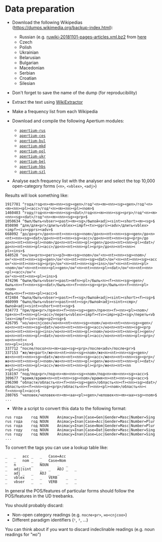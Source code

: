 

# Data preparation

* Download the following Wikipedias (https://dumps.wikimedia.org/backup-index.html):
  * Russian (e.g. [ruwiki-20181101-pages-articles.xml.bz2](https://dumps.wikimedia.org/ruwiki/20181101/ruwiki-20181101-pages-articles.xml.bz2) from [here](https://dumps.wikimedia.org/ruwiki/20181101/)
  * Czech
  * Polish
  * Ukrainian
  * Belarusian
  * Bulgarian 
  * Macedonian 
  * Serbian
  * Croatian
  * Silesian

* Don't forget to save the name of the dump (for reproducibility)

* Extract the text using [WikiExtractor](https://github.com/apertium/WikiExtractor)

* Make a frequency list from each Wikipedia

* Download and compile the following Apertium modules:
  * [`apertium-rus`](https://github.com/apertium/apertium-rus)
  * [`apertium-ces`](https://github.com/apertium/apertium-ces)
  * [`apertium-bul`](https://github.com/apertium/apertium-bul)
  * [`apertium-mkd`](https://github.com/apertium/apertium-mkd)
  * [`apertium-pol`](https://github.com/apertium/apertium-pol)
  * [`apertium-ukr`](https://github.com/apertium/apertium-ukr)
  * [`apertium-bel`](https://github.com/apertium/apertium-bel)
  * [`apertium-hbs`](https://github.com/apertium/apertium-hbs)
  * [`apertium-szl`](https://github.com/apertium/apertium-szl)

* Analyse each frequency list with the analyser and select the top 10,000 open-category forms (`<n>`, `<vblex>`, `<adj>`)

Results will look something like:

```
1917781 ^года/год<n><m><nn><sg><gen>/год²<n><m><nn><sg><gen>/год²<n><m><nn><pl><acc>/год²<n><m><nn><pl><nom>$
1460403 ^году/год<n><m><nn><sg><dat>/год<n><m><nn><sg><prp>/год²<n><m><nn><sg><dat>/год²<n><m><nn><sg><prp>$
1050634 ^был/быть<vbser><past><m><sg>/былой<adj><sint><short><m><sg>$
850890 ^для/для<pr>/длить<vblex><impf><tv><pprs><adv>/длить<vblex><impf><iv><pprs><adv>$
668092 ^до/до<pr>/до<n><nt><nn><sg><nom>/до<n><nt><nn><sg><gen>/до<n><nt><nn><sg><dat>/до<n><nt><nn><sg><acc>/до<n><nt><nn><sg><prp>/до
до<n><nt><nn><pl><nom>/до<n><nt><nn><pl><gen>/до<n><nt><nn><pl><dat>/до<n><nt><nn><pl><acc>/до<n><nt><nn><pl><prp>/до<n><nt><nn><
pl><ins>$
640528 ^он/он<prn><pers><p3><m><sg><nom>/он²<n><nt><nn><sg><nom>/он²<n><nt><nn><sg><gen>/он²<n><nt><nn><sg><dat>/он²<n><nt><nn><sg><acc
он²<n><nt><nn><sg><prp>/он²<n><nt><nn><sg><ins>/он²<n><nt><nn><pl><nom>/он²<n><nt><nn><pl><gen>/он²<n><nt><nn><pl><dat>/он²<n><nt><nn><pl><acc>/он²<
он²<n><nt><nn><pl><ins>$
474296 ^были/быть<vbser><past><mfn><pl>/быль<n><f><nn><sg><gen>/быль<n><f><nn><sg><dat>/быль<n><f><nn><sg><prp>/быль<n><f><nn><pl><nom>
быль<n><f><nn><pl><acc>$
472484 ^была/быть<vbser><past><f><sg>/былой<adj><sint><short><f><sg>$
460999 ^было/быть<vbser><past><nt><sg>/былой<adj><sint><cmp>/былой<adj><sint><short><nt><sg>$
434773 ^при/при<pr>/пря<n><f><nn><sg><gen>/пря<n><f><nn><pl><nom>/пря<n><f><nn><pl><acc>/переть<vblex><impf><tv><imp><p2><sg>/переть<vb
lex><impf><iv><imp><p2><sg>$
426795 ^но/но<cnjcoo>/но<n><nt><nn><sg><nom>/но<n><nt><nn><sg><gen>/но<n><nt><nn><sg><dat>/но<n><nt><nn><sg><acc>/но<n><nt><nn><sg><prp
но<n><nt><nn><sg><ins>/но<n><nt><nn><pl><nom>/но<n><nt><nn><pl><gen>/но<n><nt><nn><pl><dat>/но<n><nt><nn><pl><acc>/но<n><nt><nn><pl><prp>/но<n><nt><
nn><pl><ins>$
337712 ^после/посол<n><m><aa><sg><prp>/после<adv>/после<pr>$
337153 ^же/же<part>/же<n><nt><nn><sg><nom>/же<n><nt><nn><sg><gen>/же<n><nt><nn><sg><dat>/же<n><nt><nn><sg><acc>/же<n><nt><nn><sg><prp>/
же<n><nt><nn><pl><nom>/же<n><nt><nn><pl><gen>/же<n><nt><nn><pl><dat>/же<n><nt><nn><pl><acc>/же<n><nt><nn><pl><prp>/же<n><nt><nn
><pl><ins>$
318197 ^под/под<pr>/под<n><m><nn><sg><nom>/под<n><m><nn><sg><acc>$
309677 ^время/время<n><nt><nn><sg><nom>/время<n><nt><nn><sg><acc>$
296390 ^области/область<n><f><nn><sg><gen>/область<n><f><nn><sg><dat>/область<n><f><nn><sg><prp>/область<n><f><nn><pl><nom>/область<n><
f><nn><pl><acc>$
280765 ^человек/человек<n><m><aa><pl><gen>/человек<n><m><aa><sg><nom>$
...
```

* Write a script to convert this data to the following format:

```
rus	года	год	NOUN	Animacy=Inan|Case=Gen|Gender=Masc|Number=Sing
rus	года	год	NOUN	Animacy=Inan|Case=Acc|Gender=Masc|Number=Plur
rus	года	год	NOUN	Animacy=Inan|Case=Nom|Gender=Masc|Number=Plur
rus	году	год	NOUN	Animacy=Inan|Case=Dat|Gender=Masc|Number=Sing
rus	году	год	NOUN	Animacy=Inan|Case=Loc|Gender=Masc|Number=Sing
...
```

To convert the tags you can use a lookup table like:

```
_	_	acc	_	_	Case=Acc
_	_	nom	_	_	Case=Nom
_	n	_	_	NOUN	_	_
_	adj|sint	_	_	ADJ	_	_
_	adj	_	_	ADJ	_	_
_	vblex	_	_	VERB	_	_
_	vbser	_	_	VERB	_	_
```

In general the POS/features of particular forms should follow the POS/features in the UD treebanks.

You should probably discard:

* Non-open category readings (e.g. `после<pr>`, `но<cnjcoo>`)
* Different paradigm identifiers (`¹`, `²`, ...)

You can think about if you want to discard indeclinable readings (e.g. noun readings for "но")


